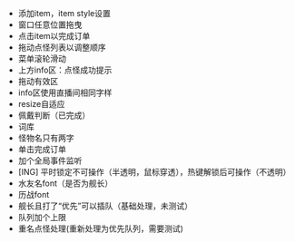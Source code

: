 - 添加item，item style设置
- 窗口任意位置拖曳
- 点击item以完成订单
- 拖动点怪列表以调整顺序
- 菜单滚轮滑动
- 上方info区：点怪成功提示
- 拖动有效区
- info区使用直播间相同字样
- resize自适应
- 佩戴判断（已完成）
- 词库
- 怪物名只有两字
- 单击完成订单
- 加个全局事件监听
- [ING] 平时锁定不可操作（半透明，鼠标穿透），热键解锁后可操作（不透明）
- 水友名font（是否为舰长）
- 历战font
- 舰长且打了“优先”可以插队（基础处理，未测试）
- 队列加个上限
- 重名点怪处理(重新处理为优先队列，需要测试)